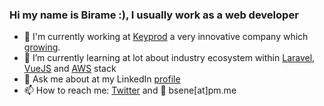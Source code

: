 ### Hi my name is Birame :), I usually work as a web developer

<!--
**bsene/bsene** is a ✨ _special_ ✨ repository because its `README.md` (this file) appears on your GitHub profile.

Here are some ideas to get you started:

- 🔭 I’m currently working on ...
- 🌱 I’m currently learning ...
- 👯 I’m looking to collaborate on ...
- 🤔 I’m looking for help with ...
- 💬 Ask me about ...
- 📫 How to reach me: ...
- 😄 Pronouns: ...
- ⚡ Fun fact: ...
-->

- 🔭 I'm currently working at [Keyprod](http://www.keyprod.com/) a very innovative company which [growing](https://www.welcometothejungle.com/fr/companies/jpb-systeme/jobs/developpeur-informatique-full-stack_montereau-sur-le-jard).
- 🌱 I’m currently learning at lot about industry ecosystem within [Laravel](https://laravel.com/), [VueJS](https://vuejs.org/) and [AWS](https://aws.amazon.com) stack
- 💬 Ask me about at my LinkedIn [profile](https://www.linkedin.com/in/%E2%9B%B5-birame-sene-%E2%9B%B5-1a7b971b/)
- 📫 How to reach me: [Twitter]() and :email: bsene[at]pm.me 



